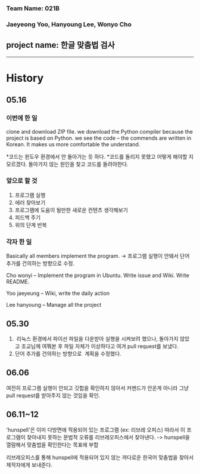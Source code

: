 
### Team Name: 021B
### Jaeyeong Yoo, Hanyoung Lee, Wonyo Cho


project name: 한글 맞춤법 검사
--------------------------------------------






--------------------------------------------------------------
# History

## 05.16

### 이번에 한 일

clone and download ZIP file.
we download the Python compiler because the project is based on Python.
we see the code – the commends are written in Korean. It makes us more comfortable the understand.

*코드는 윈도우 환경에서 안 돌아가는 듯 하다.
*코드를 돌리지 못했고 어떻게 해야할 지 모르겠다. 돌아가지 않는 원인을 찾고 코드를 돌려야한다.



### 앞으로 할 것

1. 프로그램 실행
2. 에러 찾아보기
3. 프로그램에 도움이 될만한 새로운 컨텐츠 생각해보기
4. 피드백 주기
5. 위의 단계 반복


### 각자 한 일

Basically all members implement the program.
-> 프로그램 실행이 안돼서 단어 추가를 건의하는 방향으로 수정.

Cho wonyi – Implement the program in Ubuntu. Write issue and Wiki. Write README.

Yoo jaeyeung – Wiki, write the daily action 

Lee hanyoung – Manage all the project




## 05.30

1.  리눅스 환경에서 파이선 파일을 다운받아 실행을 시켜보려 했으나, 돌아가지 않았고 조교님께 여쭤본 후 파일 자체가 이상하다고 여겨 pull request를 보냈다.
2. 단어 추가를 건의하는 방향으로  계획을 수정했다.




## 06.06

 여전히 프로그램 실행이 안되고 깃헙을 확인하지 않아서 커멘드가 안온게 아니라 그냥 pull request를 받아주지 않는 것임을 확인.
 
 

## 06.11~12

'hunspell'은 이미 다방면에 적용되어 있는 프로그램 (ex: 리브레 오피스) 따라서 이 프로그램이 찾아내지 못하는 문법적 오류를 리브레오피스에서 찾아낸다.  -> hunspell을 열람해서 맞춤법을 확인한다는 목표에 부합

리브레오피스를 통해 hunspell에 적용되어 있지 않는 까다로운 한국어 맞춤법을 찾아서 제작자에게 보내준다.
